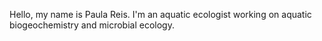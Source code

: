 Hello, my name is Paula Reis. I'm an aquatic ecologist working on aquatic biogeochemistry and microbial ecology.

<!---
paulacjr/paulacjr is a ✨ special ✨ repository because its `README.md` (this file) appears on your GitHub profile.
You can click the Preview link to take a look at your changes.
--->
